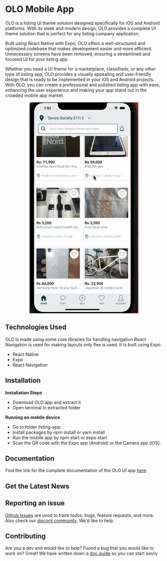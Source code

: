 # OLO Mobile App

OLO is a listing UI theme solution designed specifically for iOS and Android platforms. With its sleek and modern design, OLO provides a complete UI theme solution that is perfect for any listing company application.

Built using React Native with Expo, OLO offers a well-structured and optimized codebase that makes development easier and more efficient. Unnecessary screens have been removed, ensuring a streamlined and focused UI for your listing app.

Whether you need a UI theme for a marketplace, classifieds, or any other type of listing app, OLO provides a visually appealing and user-friendly design that is ready to be implemented in your iOS and Android projects. With OLO, you can create a professional and polished listing app with ease, enhancing the user experience and making your app stand out in the crowded mobile app market.

<p align="center">
  <img src="listing-app/contributingGuides/iphone.gif">
</p>

## Technologies Used

OLO is made using some core libraries for handling navigation React Navigation is used for making layouts only flex is used. It is built using Expo.

- React Native
- Expo
- React Navigation

## Installation

**Installation Steps**

- Download OLO app and extract it
- Open terminal in extracted folder

**Running on mobile device**

- Go to folder listing-app.
- Install packages by npm install or yarn install
- Run the mobile app by npm start or expo start
- Scan the QR code with the Expo app (Android) or the Camera app (iOS).

## Documentation

Find the link for the complete documentation of the OLO UI app [here](https://listing-nb.gitbook.io/olo/).

## Get the Latest News

## Reporting an issue

[Github Issues](https://github.com/Ninjas-Code-official/rn-olxclone/issues) are used to track todos, bugs, feature requests, and more.
Also check our [discord community](https://discord.gg/ef6PT6ZH). We'd like to help.

## Contributing

Are you a dev and would like to help? Found a bug that you would like to work on? Great! We have written down a [doc guide](https://listing-nb.gitbook.io/olo/) so you can start easily
